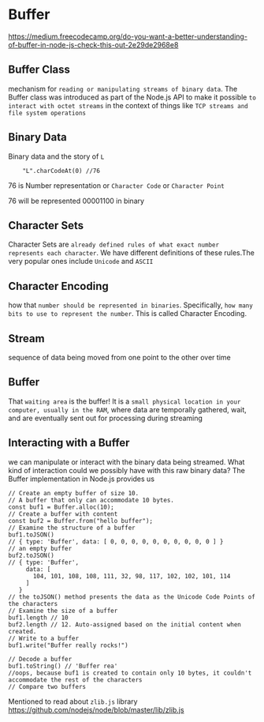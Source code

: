 # Buffer

https://medium.freecodecamp.org/do-you-want-a-better-understanding-of-buffer-in-node-js-check-this-out-2e29de2968e8


## Buffer Class
mechanism for `reading or manipulating streams of binary data`. The Buffer class was introduced as part of the Node.js API to make it possible `to interact with octet streams` in the context of things like `TCP streams and file system operations`

## Binary Data
Binary data and the story of `L`

```javascript=
    "L".charCodeAt(0) //76
```

76 is Number representation or `Character Code` or `Character Point`

76 will be represented 00001100 in binary


## Character Sets
Character Sets are `already defined rules of what exact number represents each character`. We have different definitions of these rules.The very popular ones include `Unicode` and `ASCII`

## Character Encoding
 how that `number should be represented in binaries`. Specifically, `how many bits to use to represent the number`. This is called Character Encoding.

## Stream
 sequence of data being moved from one point to the other over time
## Buffer

That `waiting area` is the buffer! It is a `small physical location in your computer, usually in the RAM`, where data are temporally gathered, wait, and are eventually sent out for processing during streaming

## Interacting with a Buffer



we can manipulate or interact with the binary data being streamed. What kind of interaction could we possibly have with this raw binary data? The Buffer implementation in Node.js provides us

```javascript=
// Create an empty buffer of size 10. 
// A buffer that only can accommodate 10 bytes.
const buf1 = Buffer.alloc(10);
// Create a buffer with content
const buf2 = Buffer.from("hello buffer");
// Examine the structure of a buffer
buf1.toJSON()
// { type: 'Buffer', data: [ 0, 0, 0, 0, 0, 0, 0, 0, 0, 0 ] }
// an empty buffer
buf2.toJSON()
// { type: 'Buffer',
     data: [ 
       104, 101, 108, 108, 111, 32, 98, 117, 102, 102, 101, 114 
     ] 
   }
// the toJSON() method presents the data as the Unicode Code Points of the characters
// Examine the size of a buffer
buf1.length // 10
buf2.length // 12. Auto-assigned based on the initial content when created.
// Write to a buffer
buf1.write("Buffer really rocks!") 

// Decode a buffer
buf1.toString() // 'Buffer rea'
//oops, because buf1 is created to contain only 10 bytes, it couldn't accommodate the rest of the characters
// Compare two buffers
```

Mentioned to read about `zlib.js` library
https://github.com/nodejs/node/blob/master/lib/zlib.js